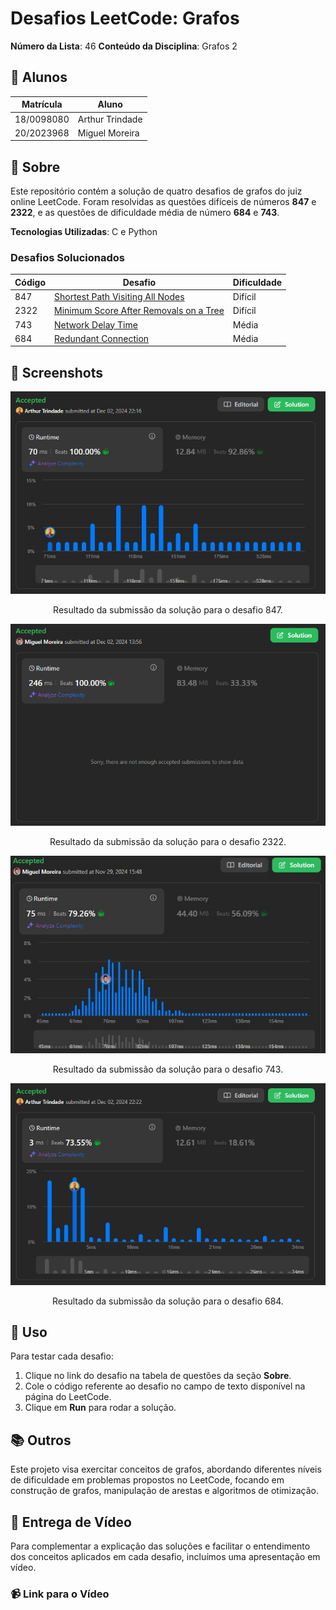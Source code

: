 # Desafios LeetCode: Grafos

**Número da Lista**: 46 
**Conteúdo da Disciplina**: Grafos 2  

## 👥 Alunos
| Matrícula   | Aluno           |
|-------------|------------------|
| 18/0098080  | Arthur Trindade  |
| 20/2023968  | Miguel Moreira   |

## 📝 Sobre
Este repositório contém a solução de quatro desafios de grafos do juiz online LeetCode. Foram resolvidas as questões difíceis de números **847** e **2322**, e as questões de dificuldade média de número **684** e **743**.

**Tecnologias Utilizadas**: C e Python

### Desafios Solucionados
| Código | Desafio                                                                                                      | Dificuldade |
|--------|--------------------------------------------------------------------------------------------------------------|-------------|
| 847    | [Shortest Path Visiting All Nodes](https://leetcode.com/problems/shortest-path-visiting-all-nodes/description/) | Difícil     |
| 2322   | [Minimum Score After Removals on a Tree](https://leetcode.com/problems/minimum-score-after-removals-on-a-tree/description/) | Difícil     |
| 743    | [Network Delay Time](https://leetcode.com/problems/network-delay-time/description/)                          | Média       |
| 684    | [Redundant Connection](https://leetcode.com/problems/redundant-connection/description/)                      | Média       |

## 📸 Screenshots
<p align="center">
  <img src="img/847.jpeg" alt="Resultado da submissão do desafio 847">
</p>

<p align="center">
  Resultado da submissão da solução para o desafio 847.
</p>

<p align="center">
  <img src="img/2322.png" alt="Resultado da submissão do desafio 2322">
</p>

<p align="center">
  Resultado da submissão da solução para o desafio 2322.
</p>

<p align="center">
  <img src="img/743.jpg" alt="Resultado da submissão do desafio 743">
</p>

<p align="center">
  Resultado da submissão da solução para o desafio 743.
</p>

<p align="center">
  <img src="img/684.jpeg" alt="Resultado da submissão do desafio 684">
</p>

<p align="center">
  Resultado da submissão da solução para o desafio 684.
</p>


## 🚀 Uso
Para testar cada desafio:
1. Clique no link do desafio na tabela de questões da seção **Sobre**.
2. Cole o código referente ao desafio no campo de texto disponível na página do LeetCode.
3. Clique em **Run** para rodar a solução.

## 📚 Outros
Este projeto visa exercitar conceitos de grafos, abordando diferentes níveis de dificuldade em problemas propostos no LeetCode, focando em construção de grafos, manipulação de arestas e algoritmos de otimização.

## 🎥 Entrega de Vídeo

Para complementar a explicação das soluções e facilitar o entendimento dos conceitos aplicados em cada desafio, incluímos uma apresentação em vídeo.

### 📹 Link para o Vídeo
<!-- [Entrega de Grafos 1](https://youtu.be/UfoFLqZOPqU) -->
